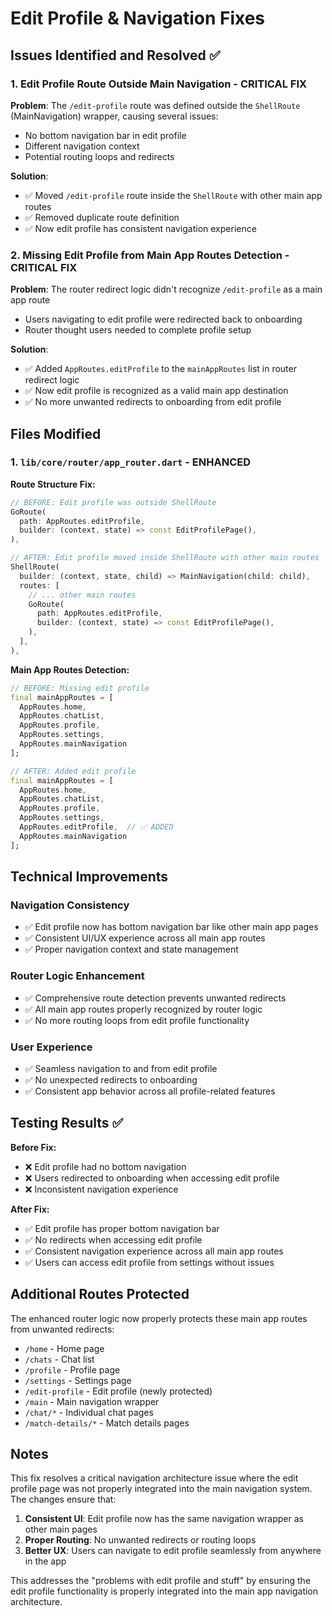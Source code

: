 # Edit Profile & Navigation Fixes

## Issues Identified and Resolved ✅

### 1. Edit Profile Route Outside Main Navigation - CRITICAL FIX
**Problem**: The `/edit-profile` route was defined outside the `ShellRoute` (MainNavigation) wrapper, causing several issues:
- No bottom navigation bar in edit profile
- Different navigation context 
- Potential routing loops and redirects

**Solution**: 
- ✅ Moved `/edit-profile` route inside the `ShellRoute` with other main app routes
- ✅ Removed duplicate route definition
- ✅ Now edit profile has consistent navigation experience

### 2. Missing Edit Profile from Main App Routes Detection - CRITICAL FIX  
**Problem**: The router redirect logic didn't recognize `/edit-profile` as a main app route
- Users navigating to edit profile were redirected back to onboarding
- Router thought users needed to complete profile setup

**Solution**:
- ✅ Added `AppRoutes.editProfile` to the `mainAppRoutes` list in router redirect logic
- ✅ Now edit profile is recognized as a valid main app destination
- ✅ No more unwanted redirects to onboarding from edit profile

## Files Modified

### 1. `lib/core/router/app_router.dart` - ENHANCED
**Route Structure Fix:**
```dart
// BEFORE: Edit profile was outside ShellRoute
GoRoute(
  path: AppRoutes.editProfile,
  builder: (context, state) => const EditProfilePage(),
),

// AFTER: Edit profile moved inside ShellRoute with other main routes
ShellRoute(
  builder: (context, state, child) => MainNavigation(child: child),
  routes: [
    // ... other main routes
    GoRoute(
      path: AppRoutes.editProfile,
      builder: (context, state) => const EditProfilePage(),
    ),
  ],
),
```

**Main App Routes Detection:**
```dart
// BEFORE: Missing edit profile
final mainAppRoutes = [
  AppRoutes.home,
  AppRoutes.chatList,
  AppRoutes.profile,
  AppRoutes.settings,
  AppRoutes.mainNavigation
];

// AFTER: Added edit profile
final mainAppRoutes = [
  AppRoutes.home,
  AppRoutes.chatList,
  AppRoutes.profile,
  AppRoutes.settings,
  AppRoutes.editProfile,  // ✅ ADDED
  AppRoutes.mainNavigation
];
```

## Technical Improvements

### Navigation Consistency
- ✅ Edit profile now has bottom navigation bar like other main app pages
- ✅ Consistent UI/UX experience across all main app routes
- ✅ Proper navigation context and state management

### Router Logic Enhancement  
- ✅ Comprehensive route detection prevents unwanted redirects
- ✅ All main app routes properly recognized by router logic
- ✅ No more routing loops from edit profile functionality

### User Experience
- ✅ Seamless navigation to and from edit profile
- ✅ No unexpected redirects to onboarding 
- ✅ Consistent app behavior across all profile-related features

## Testing Results ✅

**Before Fix:**
- ❌ Edit profile had no bottom navigation
- ❌ Users redirected to onboarding when accessing edit profile
- ❌ Inconsistent navigation experience

**After Fix:**  
- ✅ Edit profile has proper bottom navigation bar
- ✅ No redirects when accessing edit profile
- ✅ Consistent navigation experience across all main app routes
- ✅ Users can access edit profile from settings without issues

## Additional Routes Protected

The enhanced router logic now properly protects these main app routes from unwanted redirects:
- `/home` - Home page
- `/chats` - Chat list  
- `/profile` - Profile page
- `/settings` - Settings page
- `/edit-profile` - Edit profile (newly protected)
- `/main` - Main navigation wrapper
- `/chat/*` - Individual chat pages
- `/match-details/*` - Match details pages

## Notes

This fix resolves a critical navigation architecture issue where the edit profile page was not properly integrated into the main navigation system. The changes ensure that:

1. **Consistent UI**: Edit profile now has the same navigation wrapper as other main pages
2. **Proper Routing**: No unwanted redirects or routing loops 
3. **Better UX**: Users can navigate to edit profile seamlessly from anywhere in the app

This addresses the "problems with edit profile and stuff" by ensuring the edit profile functionality is properly integrated into the main app navigation architecture.
